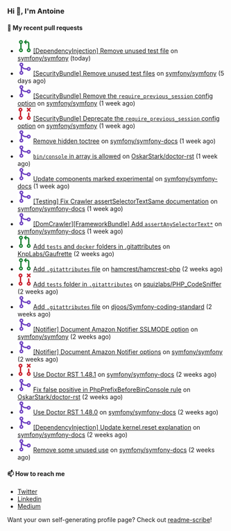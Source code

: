 ### Hi 👋, I'm Antoine

#### 👷 My recent pull requests

- ![](./assets/pr-open.svg) [[DependencyInjection] Remove unused test file](https://github.com/symfony/symfony/pull/51404) on [symfony/symfony](https://github.com/symfony/symfony) (today)
- ![](./assets/pr-merged.svg) [[SecurityBundle] Remove unused test files](https://github.com/symfony/symfony/pull/51362) on [symfony/symfony](https://github.com/symfony/symfony) (5 days ago)
- ![](./assets/pr-merged.svg) [[SecurityBundle] Remove the `require_previous_session` config option](https://github.com/symfony/symfony/pull/51333) on [symfony/symfony](https://github.com/symfony/symfony) (1 week ago)
- ![](./assets/pr-closed.svg) [[SecurityBundle] Deprecate the `require_previous_session` config option](https://github.com/symfony/symfony/pull/51332) on [symfony/symfony](https://github.com/symfony/symfony) (1 week ago)
- ![](./assets/pr-merged.svg) [Remove hidden toctree](https://github.com/symfony/symfony-docs/pull/18724) on [symfony/symfony-docs](https://github.com/symfony/symfony-docs) (1 week ago)
- ![](./assets/pr-merged.svg) [`bin/console` in array is allowed](https://github.com/OskarStark/doctor-rst/pull/1469) on [OskarStark/doctor-rst](https://github.com/OskarStark/doctor-rst) (1 week ago)
- ![](./assets/pr-merged.svg) [Update components marked experimental](https://github.com/symfony/symfony-docs/pull/18706) on [symfony/symfony-docs](https://github.com/symfony/symfony-docs) (1 week ago)
- ![](./assets/pr-merged.svg) [[Testing] Fix Crawler assertSelectorTextSame documentation](https://github.com/symfony/symfony-docs/pull/18705) on [symfony/symfony-docs](https://github.com/symfony/symfony-docs) (1 week ago)
- ![](./assets/pr-merged.svg) [[DomCrawler][FrameworkBundle] Add `assertAnySelectorText*`](https://github.com/symfony/symfony-docs/pull/18704) on [symfony/symfony-docs](https://github.com/symfony/symfony-docs) (1 week ago)
- ![](./assets/pr-open.svg) [Add `tests` and `docker` folders in .gitattributes](https://github.com/KnpLabs/Gaufrette/pull/704) on [KnpLabs/Gaufrette](https://github.com/KnpLabs/Gaufrette) (2 weeks ago)
- ![](./assets/pr-open.svg) [Add `.gitattributes` file](https://github.com/hamcrest/hamcrest-php/pull/81) on [hamcrest/hamcrest-php](https://github.com/hamcrest/hamcrest-php) (2 weeks ago)
- ![](./assets/pr-closed.svg) [Add `tests` folder in `.gitattributes`](https://github.com/squizlabs/PHP_CodeSniffer/pull/3866) on [squizlabs/PHP_CodeSniffer](https://github.com/squizlabs/PHP_CodeSniffer) (2 weeks ago)
- ![](./assets/pr-merged.svg) [Add `.gitattributes` file](https://github.com/djoos/Symfony-coding-standard/pull/198) on [djoos/Symfony-coding-standard](https://github.com/djoos/Symfony-coding-standard) (2 weeks ago)
- ![](./assets/pr-merged.svg) [[Notifier] Document Amazon Notifier SSLMODE option](https://github.com/symfony/symfony/pull/51217) on [symfony/symfony](https://github.com/symfony/symfony) (2 weeks ago)
- ![](./assets/pr-merged.svg) [[Notifier] Document Amazon Notifier options](https://github.com/symfony/symfony/pull/51216) on [symfony/symfony](https://github.com/symfony/symfony) (2 weeks ago)
- ![](./assets/pr-closed.svg) [Use Doctor RST 1.48.1](https://github.com/symfony/symfony-docs/pull/18675) on [symfony/symfony-docs](https://github.com/symfony/symfony-docs) (2 weeks ago)
- ![](./assets/pr-merged.svg) [Fix false positive in PhpPrefixBeforeBinConsole rule](https://github.com/OskarStark/doctor-rst/pull/1465) on [OskarStark/doctor-rst](https://github.com/OskarStark/doctor-rst) (2 weeks ago)
- ![](./assets/pr-merged.svg) [Use Doctor RST 1.48.0](https://github.com/symfony/symfony-docs/pull/18651) on [symfony/symfony-docs](https://github.com/symfony/symfony-docs) (2 weeks ago)
- ![](./assets/pr-merged.svg) [[DependencyInjection] Update kernel.reset explanation](https://github.com/symfony/symfony-docs/pull/18635) on [symfony/symfony-docs](https://github.com/symfony/symfony-docs) (2 weeks ago)
- ![](./assets/pr-merged.svg) [Remove some unused use](https://github.com/symfony/symfony-docs/pull/18634) on [symfony/symfony-docs](https://github.com/symfony/symfony-docs) (2 weeks ago)

#### 📫 How to reach me

- [Twitter](https://twitter.com/a_lamirault)
- [Linkedin](https://www.linkedin.com/in/antoine-lamirault-9a9a9a107/)
- [Medium](https://alamirault.medium.com)

Want your own self-generating profile page? Check out [readme-scribe](https://github.com/muesli/readme-scribe)!
